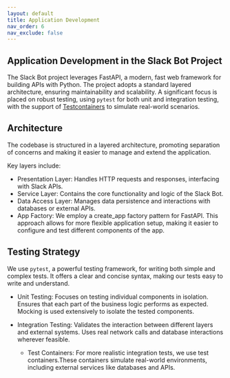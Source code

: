 ```yaml
---
layout: default
title: Application Development
nav_order: 6
nav_exclude: false
---
```


## Application Development in the Slack Bot Project

The Slack Bot project leverages FastAPI, a modern, fast web framework for building APIs with Python. The project adopts a standard layered architecture, ensuring maintainability and scalability. A significant focus is placed on robust testing, using `pytest` for both unit and integration testing, with the support of [Testcontainers](<https://testcontainers.com>) to simulate real-world scenarios.

## Architecture

The codebase is structured in a layered architecture, promoting separation of concerns and making it easier to manage and extend the application.

Key layers include:

- Presentation Layer: Handles HTTP requests and responses, interfacing with Slack APIs.
- Service Layer: Contains the core functionality and logic of the Slack Bot.
- Data Access Layer: Manages data persistence and interactions with databases or external APIs.
- App Factory: We employ a create_app factory pattern for FastAPI. This approach allows for more flexible application setup, making it easier to configure and test different components of the app.

## Testing Strategy

We use `pytest`, a powerful testing framework, for writing both simple and complex tests. It offers a clear and concise syntax, making our tests easy to write and understand.

- Unit Testing: Focuses on testing individual components in isolation. Ensures that each part of the business logic performs as expected. Mocking is used extensively to isolate the tested components.

- Integration Testing: Validates the interaction between different layers and external systems.
Uses real network calls and database interactions wherever feasible.
  - Test Containers: For more realistic integration tests, we use test containers.These containers simulate real-world environments, including external services like databases and APIs.
